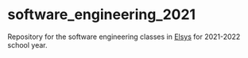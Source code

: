 # software_engineering_2021

Repository for the software engineering classes in [Elsys](https://www.elsys-bg.org) for 2021-2022 school year.